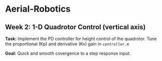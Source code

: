 # Aerial-Robotics
## Week 2: 1-D Quadrotor Control (vertical axis)

<strong>Task:</strong> Implement the PD controller for height control of the quadrotor. Tune the proportional (Kp) and derivative (Kv) gain in <i>`controller.m`</i>

<strong>Goal:</strong> Quick and smooth covergence to a step response input.
